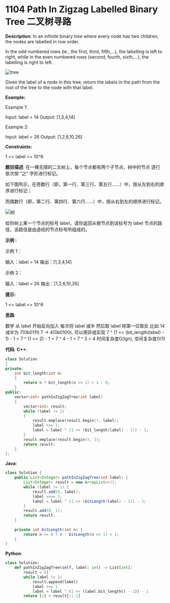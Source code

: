# 1104 Path In Zigzag Labelled Binary Tree 二叉树寻路

__Description__:
In an infinite binary tree where every node has two children, the nodes are labelled in row order.

In the odd numbered rows (ie., the first, third, fifth,...), the labelling is left to right, while in the even numbered rows (second, fourth, sixth,...), the labelling is right to left.

![tree](https://assets.leetcode.com/uploads/2019/06/24/tree.png)

Given the label of a node in this tree, return the labels in the path from the root of the tree to the node with that label.

__Example:__

Example 1:

Input: label = 14
Output: [1,3,4,14]

Example 2:

Input: label = 26
Output: [1,2,6,10,26]

__Constraints:__

1 <= label <= 10^6

__题目描述__:
在一棵无限的二叉树上，每个节点都有两个子节点，树中的节点 逐行 依次按 “之” 字形进行标记。

如下图所示，在奇数行（即，第一行、第三行、第五行……）中，按从左到右的顺序进行标记；

而偶数行（即，第二行、第四行、第六行……）中，按从右到左的顺序进行标记。

![树](https://assets.leetcode-cn.com/aliyun-lc-upload/uploads/2019/06/28/tree.png)

给你树上某一个节点的标号 label，请你返回从根节点到该标号为 label 节点的路径，该路径是由途经的节点标号所组成的。

__示例 :__

示例 1：

输入：label = 14
输出：[1,3,4,14]

示例 2：

输入：label = 26
输出：[1,2,6,10,26]

__提示:__

1 <= label <= 10^6

__思路__:

数学
从 label 开始反向加入
每次将 label 减半
然后取 label 除第一位取反
比如 14 减半为 7(0b0111)
7 -> 4(0b0100), 可以用异或实现
7 ^ (1 << (bit_length(label) - 1) - 1 = 7 ^ (1 << 2) - 1 = 7 ^ 4 - 1 = 7 ^ 3 = 4
时间复杂度O(lgn), 空间复杂度O(1)

__代码__:
__C++__:

```C++
class Solution 
{
private:
    int bit_length(int n) 
    {
        return n ? bit_length(n >> 1) + 1 : 0; 
    }
public:
    vector<int> pathInZigZagTree(int label) 
    {
        vector<int> result;
        while (label != 1) 
        {
            result.emplace(result.begin(), label);
            label >>= 1;
            label = label ^ (1 << (bit_length(label) - 1)) - 1;
        }
        result.emplace(result.begin(), 1);
        return result;
    }
};
```

__Java__:

```Java
class Solution {
    public List<Integer> pathInZigZagTree(int label) {
        List<Integer> result = new ArrayList<>();
        while (label != 1) {
            result.add(0, label);
            label >>>= 1;
            label = label ^ (1 << (bitLength(label) - 1)) - 1;
        }
        result.add(0, 1);
        return result;
    }
    
    private int bitLength(int n) {
        return n == 0 ? 0 : bitLength(n >> 1) + 1;
    }
}
```

__Python__:

```Python
class Solution:
    def pathInZigZagTree(self, label: int) -> List[int]:
        result = []
        while label != 1:
            result.append(label)
            label >>= 1
            label = label ^ (1 << (label.bit_length() - 1)) - 1
        return [1] + result[::-1]
```
